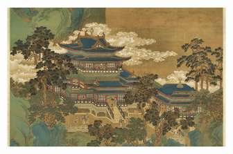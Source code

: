 <p align="center">
  <img src="https://github.com/Weihua-Zhao97/Weihua-Zhao97/blob/main/C2A000065N000000000PAA.jpg">
</p>
